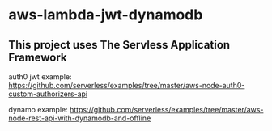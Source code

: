 # aws-lambda-jwt-dynamodb

## This project uses The Servless Application Framework
auth0 jwt example: https://github.com/serverless/examples/tree/master/aws-node-auth0-custom-authorizers-api

dynamo example: https://github.com/serverless/examples/tree/master/aws-node-rest-api-with-dynamodb-and-offline
